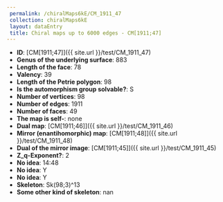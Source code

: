 ```yaml
--- 
 permalink: /chiralMaps6kE/CM_1911_47 
 collection: chiralMaps6kE
 layout: dataEntry
 title: Chiral maps up to 6000 edges - CM[1911;47]
---
```


- **ID**: [CM[1911;47]]({{ site.url }}/test/CM_1911_47)
- **Genus of the underlying surface**: 883
- **Length of the face**: 78
- **Valency**: 39
- **Length of the Petrie polygon**: 98
- **Is the automorphism group solvable?**: S
- **Number of vertices**: 98
- **Number of edges**: 1911
- **Number of faces**: 49
- **The map is self-**: none
- **Dual map**: [CM[1911;46]]({{ site.url }}/test/CM_1911_46)
- **Mirror (enantihomorphic) map**: [CM[1911;48]]({{ site.url }}/test/CM_1911_48)
- **Dual of the mirror image**: [CM[1911;45]]({{ site.url }}/test/CM_1911_45)
- **Z_q-Exponent?**: 2
- **No idea**:  14:48
- **No idea**: Y
- **No idea**: Y
- **Skeleton**: Sk(98;3)^13
- **Some other kind of skeleton**: nan
